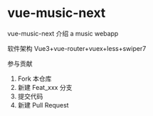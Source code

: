 # vue-music-next

vue-music-next 介绍
a music webapp

软件架构
Vue3+vue-router+vuex+less+swiper7



参与贡献

1.  Fork 本仓库
2.  新建 Feat_xxx 分支
3.  提交代码
4.  新建 Pull Request

